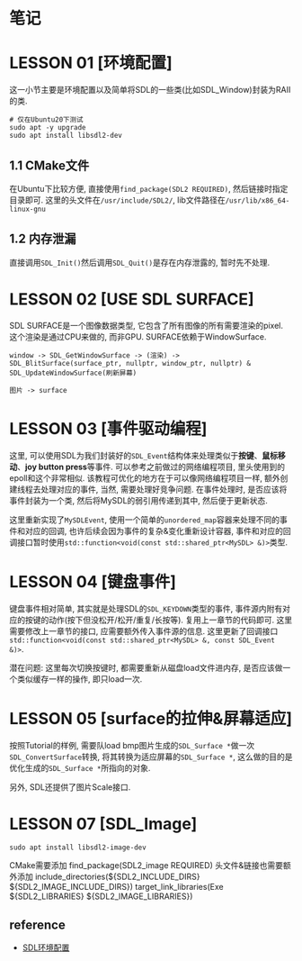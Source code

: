 # 笔记

# LESSON 01 [环境配置]

这一小节主要是环境配置以及简单将SDL的一些类(比如SDL_Window)封装为RAII的类.

```
# 仅在Ubuntu20下测试
sudo apt -y upgrade
sudo apt install libsdl2-dev
```
## 1.1 CMake文件
在Ubuntu下比较方便, 直接使用```find_package(SDL2 REQUIRED)```, 然后链接时指定目录即可. 这里的头文件在```/usr/include/SDL2/```, lib文件路径在```/usr/lib/x86_64-linux-gnu```

## 1.2 内存泄漏
直接调用```SDL_Init()```然后调用```SDL_Quit()```是存在内存泄露的, 暂时先不处理.


# LESSON 02 [USE SDL SURFACE]
SDL SURFACE是一个图像数据类型, 它包含了所有图像的所有需要渲染的pixel. 这个渲染是通过CPU来做的, 而非GPU. SURFACE依赖于WindowSurface.

```shell
window -> SDL_GetWindowSurface -> (渲染) -> SDL_BlitSurface(surface_ptr, nullptr, window_ptr, nullptr) & SDL_UpdateWindowSurface(刷新屏幕)

图片 -> surface
```

# LESSON 03 [事件驱动编程]
这里, 可以使用SDL为我们封装好的```SDL_Event```结构体来处理类似于**按键**、**鼠标移动**、**joy button press**等事件. 可以参考之前做过的网络编程项目, 里头使用到的epoll和这个非常相似. 该教程可优化的地方在于可以像网络编程项目一样, 额外创建线程去处理对应的事件, 当然, 需要处理好竞争问题. 在事件处理时, 是否应该将事件封装为一个类, 然后将MySDL的弱引用传递到其中, 然后便于更新状态.

这里重新实现了```MySDLEvent```, 使用一个简单的```unordered_map```容器来处理不同的事件和对应的回调, 也许后续会因为事件的复杂&变化重新设计容器, 事件和对应的回调接口暂时使用```std::function<void(const std::shared_ptr<MySDL> &)>```类型.

# LESSON 04 [键盘事件]
键盘事件相对简单, 其实就是处理SDL的```SDL_KEYDOWN```类型的事件, 事件源内附有对应的按键的动作(按下但没松开/松开/重复/长按等). 复用上一章节的代码即可. 这里需要修改上一章节的接口, 应需要额外传入事件源的信息. 这里更新了回调接口```std::function<void(const std::shared_ptr<MySDL> &, const SDL_Event &)>```.

潜在问题: 这里每次切换按键时, 都需要重新从磁盘load文件进内存, 是否应该做一个类似缓存一样的操作, 即只load一次.

# LESSON 05 [surface的拉伸&屏幕适应]
按照Tutorial的样例, 需要队load bmp图片生成的```SDL_Surface *```做一次```SDL_ConvertSurface```转换, 将其转换为适应屏幕的```SDL_Surface *```, 这么做的目的是优化生成的```SDL_Surface *```所指向的对象.

另外, SDL还提供了图片Scale接口.

# LESSON 07 [SDL_Image]

```shell
sudo apt install libsdl2-image-dev
```

CMake需要添加
find_package(SDL2_image REQUIRED)
头文件&链接也需要额外添加
include_directories(${SDL2_INCLUDE_DIRS} ${SDL2_IMAGE_INCLUDE_DIRS})
target_link_libraries(Exe ${SDL2_LIBRARIES} ${SDL2_IMAGE_LIBRARIES})

## reference
+ [SDL环境配置](https://github.com/trenki2/SDL2Test)